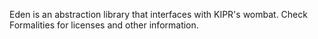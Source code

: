 Eden is an abstraction library that interfaces with KIPR's wombat. Check Formalities for licenses and other information.
